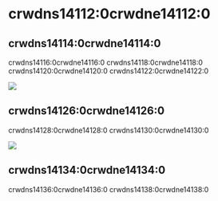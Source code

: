 # crwdns14112:0crwdne14112:0

## crwdns14114:0crwdne14114:0

crwdns14116:0crwdne14116:0 crwdns14118:0crwdne14118:0 crwdns14120:0crwdne14120:0 crwdns14122:0crwdne14122:0

![](crwdns14124:0crwdne14124:0)

## crwdns14126:0crwdne14126:0

crwdns14128:0crwdne14128:0 crwdns14130:0crwdne14130:0

![](crwdns14132:0crwdne14132:0)

## crwdns14134:0crwdne14134:0

crwdns14136:0crwdne14136:0 crwdns14138:0crwdne14138:0 
